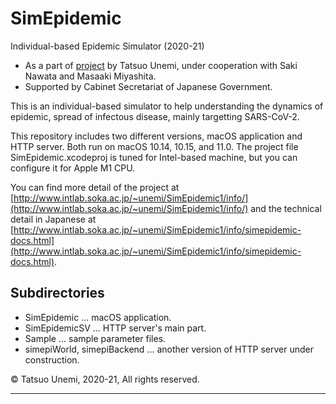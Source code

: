 # SimEpidemic
Individual-based Epidemic Simulator (2020-21)

- As a part of [project](http://www.intlab.soka.ac.jp/~unemi/SimEpidemic1/info/) by Tatsuo Unemi, under cooperation with Saki Nawata and Masaaki Miyashita.
- Supported by Cabinet Secretariat of Japanese Government.

This is an individual-based simulator to help understanding the dynamics of epidemic, spread of infectous disease, mainly targetting SARS-CoV-2.

This repository includes two different versions, macOS application and HTTP server. Both run on macOS 10.14, 10.15, and 11.0. The project file SimEpidemic.xcodeproj is tuned for Intel-based machine, but you can configure it for Apple M1 CPU.

You can find more detail of the project at [http://www.intlab.soka.ac.jp/~unemi/SimEpidemic1/info/](http://www.intlab.soka.ac.jp/~unemi/SimEpidemic1/info/)
and the technical detail in Japanese at  [http://www.intlab.soka.ac.jp/~unemi/SimEpidemic1/info/simepidemic-docs.html](http://www.intlab.soka.ac.jp/~unemi/SimEpidemic1/info/simepidemic-docs.html).

## Subdirectories
- SimEpidemic ... macOS application.
- SimEpidemicSV ... HTTP server's main part.
- Sample ... sample parameter files.
- simepiWorld, simepiBackend ... another version of HTTP server under construction.

&copy; Tatsuo Unemi, 2020-21, All rights reserved.

---
